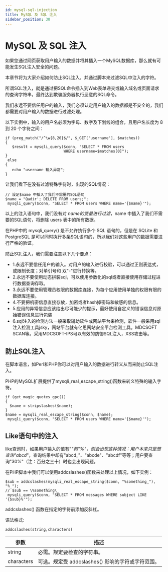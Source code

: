 ```yaml
---
id: mysql-sql-injection
title: MySQL 及 SQL 注入
sidebar_position: 30
---
```


# MySQL 及 SQL 注入
如果您通过网页获取用户输入的数据并将其插入一个MySQL数据库，那么就有可能发生SQL注入安全的问题。

本章节将为大家介绍如何防止SQL注入，并通过脚本来过滤SQL中注入的字符。

所谓SQL注入，就是通过把SQL命令插入到Web表单递交或输入域名或页面请求的查询字符串，最终达到欺骗服务器执行恶意的SQL命令。

我们永远不要信任用户的输入，我们必须认定用户输入的数据都是不安全的，我们都需要对用户输入的数据进行过滤处理。

以下实例中，输入的用户名必须为字母、数字及下划线的组合，且用户名长度为 8 到 20 个字符之间：
```
if (preg_match("/^\w{8,20}$/", $_GET['username'], $matches))
{
   $result = mysqli_query($conn, "SELECT * FROM users 
                          WHERE username=$matches[0]");
}
 else 
{
   echo "username 输入异常";
}
```
让我们看下在没有过滤特殊字符时，出现的SQL情况：
```
// 设定$name 中插入了我们不需要的SQL语句
$name = "Qadir'; DELETE FROM users;";
 mysqli_query($conn, "SELECT * FROM users WHERE name='{$name}'");
 ```
以上的注入语句中，我们没有对 $name 的变量进行过滤，$name 中插入了我们不需要的SQL语句，将删除 users 表中的所有数据。

在PHP中的 mysqli_query() 是不允许执行多个 SQL 语句的，但是在 SQLite 和 PostgreSQL 是可以同时执行多条SQL语句的，所以我们对这些用户的数据需要进行严格的验证。

防止SQL注入，我们需要注意以下几个要点：

- 1.永远不要信任用户的输入。对用户的输入进行校验，可以通过正则表达式，或限制长度；对单引号和 双"-"进行转换等。
- 2.永远不要使用动态拼装sql，可以使用参数化的sql或者直接使用存储过程进行数据查询存取。
- 3.永远不要使用管理员权限的数据库连接，为每个应用使用单独的权限有限的数据库连接。
- 4.不要把机密信息直接存放，加密或者hash掉密码和敏感的信息。
- 5.应用的异常信息应该给出尽可能少的提示，最好使用自定义的错误信息对原始错误信息进行包装
- 6.sql注入的检测方法一般采取辅助软件或网站平台来检测，软件一般采用sql注入检测工具jsky，网站平台就有亿思网站安全平台检测工具。MDCSOFT SCAN等。采用MDCSOFT-IPS可以有效的防御SQL注入，XSS攻击等。
## 防止SQL注入
在脚本语言，如Perl和PHP你可以对用户输入的数据进行转义从而来防止SQL注入。

PHP的MySQL扩展提供了mysqli_real_escape_string()函数来转义特殊的输入字符。
```
if (get_magic_quotes_gpc()) 
{
  $name = stripslashes($name);
}
$name = mysqli_real_escape_string($conn, $name);
 mysqli_query($conn, "SELECT * FROM users WHERE name='{$name}'");
```
## Like语句中的注入
like查询时，如果用户输入的值有"_"和"%"，则会出现这种情况：用户本来只是想查询"abcd_"，查询结果中却有"abcd_"、"abcde"、"abcdf"等等；用户要查询"30%"（注：百分之三十）时也会出现问题。

在PHP脚本中我们可以使用addcslashes()函数来处理以上情况，如下实例：
```
$sub = addcslashes(mysqli_real_escape_string($conn, "%something_"), "%_");
// $sub == \%something\_
 mysqli_query($conn, "SELECT * FROM messages WHERE subject LIKE '{$sub}%'");
```
addcslashes() 函数在指定的字符前添加反斜杠。

语法格式:
```
addcslashes(string,characters)
```
|参数|	描述|
|---|	---|
|string|	必需。规定要检查的字符串。|
|characters|	可选。规定受 addcslashes() 影响的字符或字符范围。|
